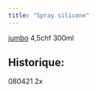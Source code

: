```yaml
---
title: "Spray silicone"
---
```


[jumbo](notes/utilisateurs/fournisseurs/jumbo.md) 4,5chf 300ml

## Historique:

080421 2x